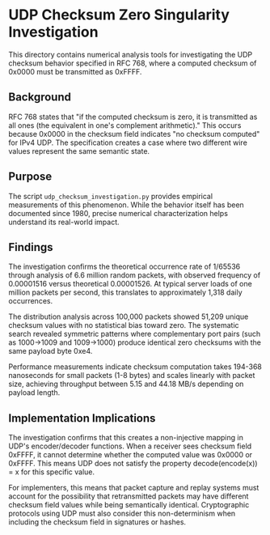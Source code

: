 # UDP Checksum Zero Singularity Investigation

This directory contains numerical analysis tools for investigating the UDP checksum behavior specified in RFC 768, where a computed checksum of 0x0000 must be transmitted as 0xFFFF.

## Background

RFC 768 states that "if the computed checksum is zero, it is transmitted as all ones (the equivalent in one's complement arithmetic)." This occurs because 0x0000 in the checksum field indicates "no checksum computed" for IPv4 UDP. The specification creates a case where two different wire values represent the same semantic state.

## Purpose

The script `udp_checksum_investigation.py` provides empirical measurements of this phenomenon. While the behavior itself has been documented since 1980, precise numerical characterization helps understand its real-world impact.

## Findings

The investigation confirms the theoretical occurrence rate of 1/65536 through analysis of 6.6 million random packets, with observed frequency of 0.00001516 versus theoretical 0.00001526. At typical server loads of one million packets per second, this translates to approximately 1,318 daily occurrences.

The distribution analysis across 100,000 packets showed 51,209 unique checksum values with no statistical bias toward zero. The systematic search revealed symmetric patterns where complementary port pairs (such as 1000→1009 and 1009→1000) produce identical zero checksums with the same payload byte 0xe4.

Performance measurements indicate checksum computation takes 194-368 nanoseconds for small packets (1-8 bytes) and scales linearly with packet size, achieving throughput between 5.15 and 44.18 MB/s depending on payload length.

## Implementation Implications  

The investigation confirms that this creates a non-injective mapping in UDP's encoder/decoder functions. When a receiver sees checksum field 0xFFFF, it cannot determine whether the computed value was 0x0000 or 0xFFFF. This means UDP does not satisfy the property decode(encode(x)) = x for this specific value.

For implementers, this means that packet capture and replay systems must account for the possibility that retransmitted packets may have different checksum field values while being semantically identical. Cryptographic protocols using UDP must also consider this non-determinism when including the checksum field in signatures or hashes.
